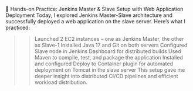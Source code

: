 🚀 Hands-on Practice: Jenkins Master & Slave Setup with Web Application Deployment
Today, I explored Jenkins Master-Slave architecture and successfully deployed a web application on the slave server.
Here’s what I practiced:
>>Launched 2 EC2 instances – one as Jenkins Master, the other as Slave-1
>>Installed Java 17 and Git on both servers
>>Configured Slave node in Jenkins Dashboard for distributed builds
>>Used Maven to compile, test, and package the application
>>Installed and configured Deploy to Container plugin for automated deployment on Tomcat in the slave server
This setup gave me deeper insight into distributed CI/CD pipelines and efficient workload distribution.
